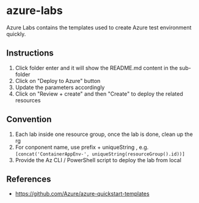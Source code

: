 # azure-labs
Azure Labs contains the templates used to create Azure test environment quickly.

## Instructions

1. Click folder enter and it will show the README.md content in the sub-folder
2. Click on "Deploy to Azure" button
3. Update the parameters accordingly 
4. Click on "Review + create" and then "Create" to deploy the related resources

## Convention
1. Each lab inside one resource group, once the lab is done, clean up the rg
2. For conponent name, use prefix + uniqueString , e.g. `[concat('ContainerAppEnv-', uniqueString(resourceGroup().id))]`
3. Provide the Az CLI / PowerShell script to deploy the lab from local

## References 
- https://github.com/Azure/azure-quickstart-templates